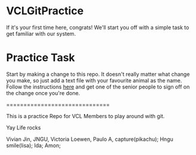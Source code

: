 VCLGitPractice
==============

If it's your first time here, congrats! We'll start you off with a simple task to get familiar with our system.

# Practice Task

Start by making a change to this repo. It doesn't really matter what change you make, so just add a text file with your favourite animal as the name. Follow the instructions [here](https://github.com/UBC-VCL/VCLFramework/wiki/Git-Instructions) and get one of the senior people to sign off on the change once you're done.

==============================

This is a practice Repo for VCL Members to play around with git.

Yay Life rocks

Vivian Jin,
JNGU,
Victoria Loewen,
Paulo A,
capture(pikachu);
Hngu
smile(lisa);
Ida;
Amon;
